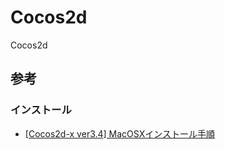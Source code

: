 # Cocos2d
Cocos2d

## 参考
### インストール
- [[Cocos2d-x ver3.4] MacOSXインストール手順](http://qiita.com/y1row/items/c8f0b0225ec05fbc8c8e)
